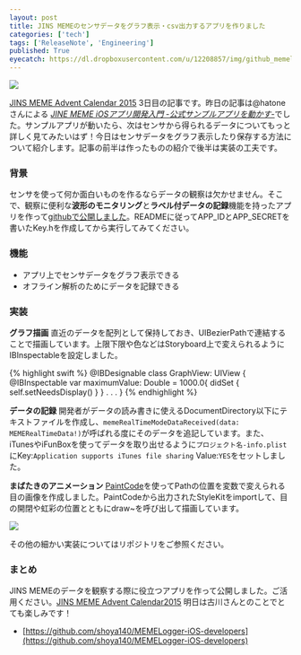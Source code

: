 ```yaml
---
layout: post
title: JINS MEMEのセンサデータをグラフ表示・csv出力するアプリを作りました
categories: ['tech']
tags: ['ReleaseNote', 'Engineering']
published: True
eyecatch: https://dl.dropboxusercontent.com/u/12208857/img/github_memelogger_ios_dev_01.png
---
```


<img src="https://dl.dropboxusercontent.com/u/12208857/img/github_memelogger_ios_dev_01.png" class="image-on-frame-small">

[JINS MEME Advent Calendar 2015](http://qiita.com/advent-calendar/2015/jinsmeme) 3日目の記事です。昨日の記事は@hatoneさんによる <cite>[JINE MEME iOSアプリ開発入門 -公式サンプルアプリを動かす-](http://hatone.hateblo.jp/entry/2015/12/01/162235)</cite>でした。サンプルアプリが動いたら、次はセンサから得られるデータについてもっと詳しく見てみたいはず！今日はセンサデータをグラフ表示したり保存する方法について紹介します。記事の前半は作ったものの紹介で後半は実装の工夫です。

### 背景

センサを使って何か面白いものを作るならデータの観察は欠かせません。そこで、観察に便利な**波形のモニタリング**と**ラベル付データの記録**機能を持ったアプリを作って[githubで公開しました](https://github.com/shoya140/MEMELogger-iOS-developers)。READMEに従ってAPP_IDとAPP_SECRETを書いたKey.hを作成してから実行してみてください。

### 機能

* アプリ上でセンサデータをグラフ表示できる
* オフライン解析のためにデータを記録できる

### 実装

**グラフ描画** 直近のデータを配列として保持しておき、UIBezierPathで連結することで描画しています。上限下限や色などはStoryboard上で変えられるようにIBInspectableを設定しました。

{% highlight swift %}
@IBDesignable class GraphView: UIView {
    @IBInspectable var maximumValue: Double = 1000.0{
        didSet {
            self.setNeedsDisplay()
        }
    }
    .
    .
    .
}
{% endhighlight %}

**データの記録** 開発者がデータの読み書きに使えるDocumentDirectory以下にテキストファイルを作成し、```memeRealTimeModeDataReceived(data: MEMERealTimeData!)```が呼ばれる度にそのデータを追記しています。また、iTunesやiFunBoxを使ってデータを取り出せるように```プロジェクト名-info.plist```にKey:```Application supports iTunes file sharing``` Value:```YES```をセットしました。

**まばたきのアニメーション** [PaintCode](http://www.paintcodeapp.com/)を使ってPathの位置を変数で変えられる目の画像を作成しました。PaintCodeから出力されたStyleKitをimportして、目の開閉や虹彩の位置とともにdraw~を呼び出して描画しています。

<img src="https://dl.dropboxusercontent.com/u/12208857/img/github_memelogger_ios_dev_03.png" class="image-on-frame-medium">

その他の細かい実装についてはリポジトリをご参照ください。

### まとめ

JINS MEMEのデータを観察する際に役立つアプリを作って公開しました。ご活用ください。[JINS MEME Advent Calendar2015](http://qiita.com/advent-calendar/2015/jinsmeme) 明日は古川さんとのことでとても楽しみです！

* [https://github.com/shoya140/MEMELogger-iOS-developers](https://github.com/shoya140/MEMELogger-iOS-developers)